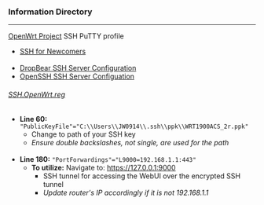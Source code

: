 ### Information Directory ###
---

[OpenWrt Project](https://openwrt.org/) SSH PuTTY profile
* [SSH for Newcomers](https://openwrt.org/docs/guide-quick-start/sshadministration) 
<br></br>
* [DropBear SSH Server Configuration](https://openwrt.org/docs/guide-user/base-system/ssh_configuration) 
* [OpenSSH SSH Server Configuation](https://openwrt.org/docs/guide-user/services/ssh/openssh.server)

###### [SSH.OpenWrt.reg](SSH.OpenWrt.reg) ######

- **Line 60:** `"PublicKeyFile"="C:\\Users\\JW0914\\.ssh\\ppk\\WRT1900ACS_2r.ppk"`
  - Change to path of your SSH key
   - _Ensure double backslashes, not single, are used for the path_
<br></br>
- **Line 180:** `"PortForwardings"="L9000=192.168.1.1:443"`
   - **To utilize:** Navigate to: https://127.0.0.1:9000
     - SSH tunnel for accessing the WebUI over the encrypted SSH tunnel
     - _Update router's IP accordingly if it is not 192.168.1.1_
